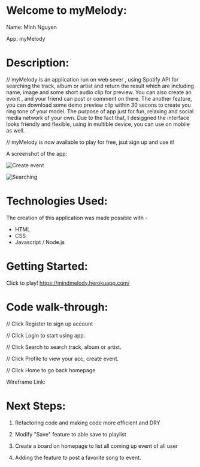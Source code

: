

Welcome to myMelody:
======================================

Name: Minh Nguyen 

App: myMelody


Description:
======================================

// myMelody is an application run on web sever , using Spotify API for searching the track, album or artist and return the result which are including name, image and some short audio clip for preview. You can also create an event , and your friend can post or comment on there. The another feature, you can download some demo preview clip within 30 secons to create you ring tone of your model. The purpose of app just for fun, relaxing and social media network of your own. Due to the fact that, I desiggned the interface looks friendly and flexible, using in multible device, you can use on mobile as well.

// myMelody is now available to play for free, jsut sign up and use it!

A screenshot of the app:
   
   ![Create event](https://i.imgur.com/GsZWbhR.png)
   
   ![Searching](https://i.imgur.com/I7ZdaiB.png)


Technologies Used:
======================================

The creation of this application was made possible with - 

 - HTML
 - CSS
 - Javascript / Node.js


Getting Started:
=================

Click to play!
https://mindmelody.herokuapp.com/


Code walk-through:
======================================

// Click Register to sign up account

// Click Login to start using app.

// Click Search to search track, album or artist.

// Click Profile to view your acc, create event. 

// Click Home to go back homepage

Wireframe Link:



Next Steps:
======================================

1. Refactoring code and making code more efficient and DRY

2. Modify "Save" feature to able save to playlist

3. Create a board on homepage to list all coming up event of all user

4. Adding the feature to post a favorite song to event. 
